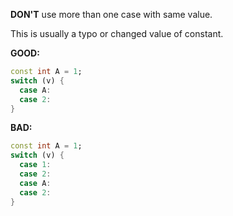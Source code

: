 
**DON'T** use more than one case with same value.

This is usually a typo or changed value of constant.

**GOOD:**
```dart
const int A = 1;
switch (v) {
  case A:
  case 2:
}
```

**BAD:**
```dart
const int A = 1;
switch (v) {
  case 1:
  case 2:
  case A:
  case 2:
}
```

